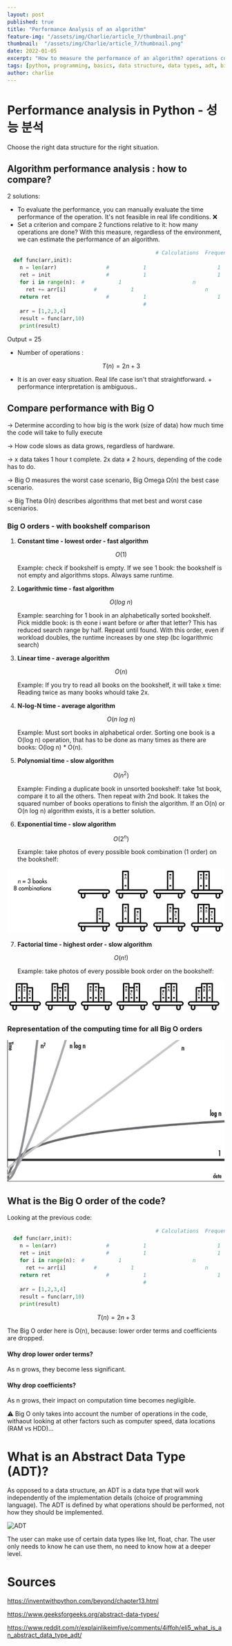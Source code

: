 ```yaml
---
layout: post
published: true
title: "Performance Analysis of an algorithm"
feature-img: "/assets/img/Charlie/article_7/thumbnail.png"
thumbnail:  "/assets/img/Charlie/article_7/thumbnail.png"
date: 2022-01-05
excerpt: "How to measure the performance of an algorithm? operations count, Big O notation"
tags: [python, programming, basics, data structure, data types, adt, big o]
author: charlie
---
```


# Performance analysis in Python - 성능 분석

Choose the right data structure for the right situation.

## Algorithm performance analysis : how to compare?

2 solutions:

- To evaluate the performance, you can manually evaluate the time performance of the operation. It's not feasible in real life conditions. ❌
- Set a criterion and compare 2 functions relative to it: how many operations are done? With this measure, regardless of the environment, we can estimate the performance of an algorithm.

```python
												# Calculations 	Frequency
  def func(arr,init):
    n = len(arr)				# 			1						1
    ret = init					# 			1						1
    for i in range(n):	# 			1						n
      ret += arr[i]			# 			1						n
    return ret					# 			1						1
  											# 									2n+3
    arr = [1,2,3,4]
    result = func(arr,10)
    print(result)
```

Output = 25

- Number of operations :

  $$
  T(n) = 2n+3
  $$
  

- It is an over easy situation. Real life case isn't that straightforward. + performance interpretation is ambiguous..



## Compare performance with Big O

→ Determine according to how big is the work (size of data) how much time the code will take to fully execute

→ How code slows as data grows, regardless of hardware.

→ x data takes 1 hour t complete. 2x data ≠ 2 hours, depending of the code has to do.

→ Big O measures the worst case scenario, Big Omega Ω(n) the best case scenario.

→ Big Theta Θ(n) describes algorithms that met best and worst case sceniarios.



### Big O orders - with bookshelf comparison



1. **Constant time - lowest order - fast algorithm**

   $$
   O(1)
   $$

   Example: check if bookshelf is empty. If we see 1 book: the bookshelf is not empty and algorithms stops. Always same runtime.

2. **Logarithmic time - fast algorithm**

   $$
   O(log\ n)
   $$

   Example: searching for 1 book in an alphabetically sorted bookshelf. Pick middle book: is th eone i want before or after that letter? This has reduced search range by half. Repeat until found. With this order, even if workload doubles, the runtime increases by one step (bc logarithmic search)

3. **Linear time - average algorithm**

   $$
   O(n)
   $$

   Example: If you try to read all books on the bookshelf, it will take x time: Reading twice as many books whould take 2x.

4. **N-log-N time - average algorithm**

   $$
   O(n \ log \ n)
   $$

   Example: Must sort books in alphabetical order. Sorting one book is a O(log n) operation, that has to be done as many times as there are books: O(log n) * O(n). 

5. **Polynomial time - slow algorithm**

   $$
   O(n^2)
   $$

   Example: Finding a duplicate book in unsorted bookshelf: take 1st book, compare it to all the others. Then repeat with 2nd book. It takes the squared number of books operations to finish the algorithm. If an O(n) or O(n log n) algorithm exists, it is a better solution.

6. **Exponential time - slow algorithm**

   $$
   O(2^n)
   $$

   Example: take photos of every possible book combination (1 order) on the bookshelf:

![000011](/assets/img/Charlie/article_7/000011.png)

7. **Factorial time - highest order - slow algorithm**

   $$
   O(n!)
   $$

   Example: take photos of every possible book order on the bookshelf:

![000003](/assets/img/Charlie/article_7/000003.png)

### Representation of the computing time for all Big O orders

![000035](/assets/img/Charlie/article_7/000035.png)



## What is the Big O order of the code?

Looking at the previous code:

```python
												# Calculations 	Frequency
  def func(arr,init):
    n = len(arr)				# 			1						1
    ret = init					# 			1						1
    for i in range(n):	# 			1						n
      ret += arr[i]			# 			1						n
    return ret					# 			1						1
  											# 									2n+3
    arr = [1,2,3,4]
    result = func(arr,10)
    print(result)
```

$$
T(n) = 2n+3
$$

The Big O order here is O(n), because: lower order terms and coefficients are dropped.

#### Why drop lower order terms?

As n grows, they become less significant.

#### Why drop coefficients?

As n grows, their impact on computation time becomes negligible.

⚠️ Big O only takes into account the number of operations in the code, withaout looking at other factors such as computer speed, data locations (RAM vs HDD)...

# What is an Abstract Data Type (ADT)?

As opposed to a data structure, an ADT is a data type that will work independently of the implementation details (choice of programming language). The ADT is defined by what operations should be performed, not how they should be implemented.

![ADT](/Users/mzc01-charlie/Desktop/ADT.jpg)

The user can make use of certain data types like Int, float, char. The user only needs to know he can use them, no need to know how at a deeper level.

# Sources

https://inventwithpython.com/beyond/chapter13.html

https://www.geeksforgeeks.org/abstract-data-types/

https://www.reddit.com/r/explainlikeimfive/comments/4iffoh/eli5_what_is_an_abstract_data_type_adt/